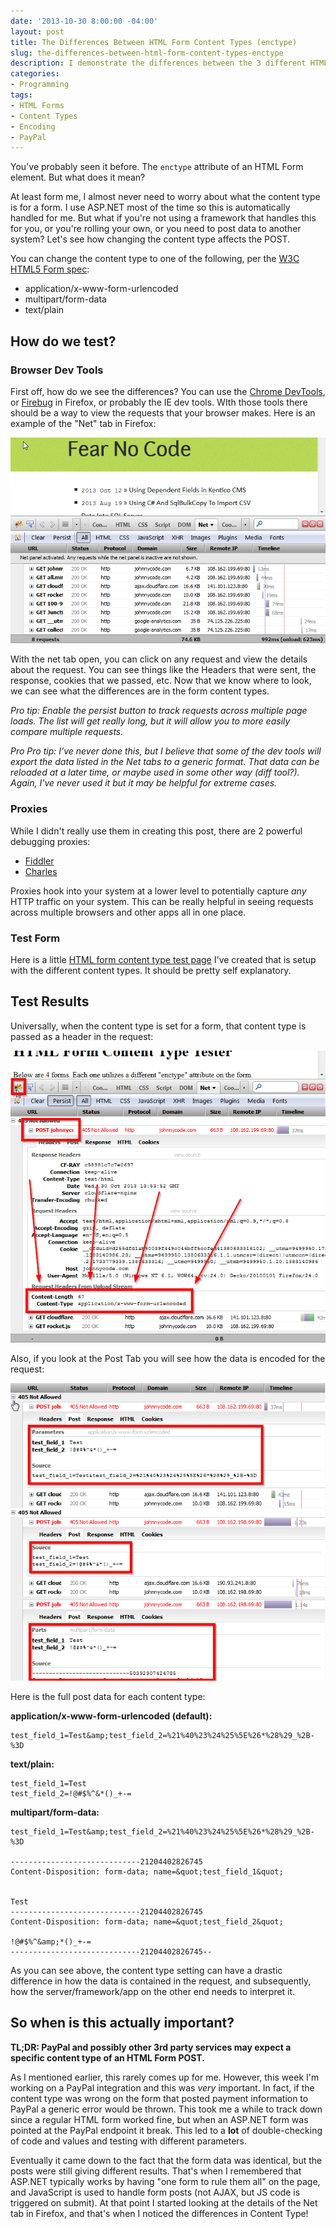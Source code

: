 ```yaml
---
date: '2013-10-30 8:00:00 -04:00'
layout: post
title: The Differences Between HTML Form Content Types (enctype)
slug: the-differences-between-html-form-content-types-enctype
description: I demonstrate the differences between the 3 different HTML Form Content Types and explain how it may affect you.
categories:
- Programming
tags:
- HTML Forms
- Content Types
- Encoding
- PayPal
---
```


You've probably seen it before.  The `enctype` attribute of an HTML Form element.  But what does it mean?

At least form me, I almost never need to worry about what the content type is for a form.  I use ASP.NET most of the time so this is automatically handled for me.  But what if you're not using a framework that handles this for you, or you're rolling your own, or you need to post data to another system?  Let's see how changing the content type affects the POST.

You can change the content type to one of the following, per the [W3C HTML5 Form spec](http://www.w3.org/TR/html5/forms.html#attr-fs-enctype "Forms in HTML5 Documents"):

- application/x-www-form-urlencoded  
- multipart/form-data
- text/plain  

## How do we test?

### Browser Dev Tools

First off, how do we see the differences?  You can use the [Chrome DevTools](https://developers.google.com/chrome-developer-tools/ "Chrome DevTools"), or [Firebug](https://getfirebug.com/ "Firebug. Web Development Evolved.") in Firefox, or probably the IE dev tools.  WIth those tools there should be a way to view the requests that your browser makes.  Here is an example of the "Net" tab in Firefox:

![A screenshot of the Firebug Net Tab.](/assets/posts/2013-10-30-form-content-type-differences-enctype/firebug-net-tab.png)

With the net tab open, you can click on any request and view the details about the request.  You can see things like the Headers that were sent, the response, cookies that we passed, etc.  Now that we know where to look, we can see what the differences are in the form content types.

*Pro tip: Enable the persist button to track requests across multiple page loads.  The list will get really long, but it will allow you to more easily compare multiple requests.*

*Pro Pro tip: I've never done this, but I believe that some of the dev tools will export the data listed in the Net tabs to a generic format.  That data can be reloaded at a later time, or maybe used in some other way (diff tool?).  Again, I've never used it but it may be helpful for extreme cases.*

### Proxies

While I didn't really use them in creating this post, there are 2 powerful debugging proxies: 

- [Fiddler](http://fiddler2.com/ "The free web debugging proxy for any browser, system or platform")
- [Charles](http://www.charlesproxy.com/ "Charles is an HTTP proxy / HTTP monitor / Reverse Proxy that enables a developer to view all of the HTTP and SSL / HTTPS traffic between their machine and the Internet.")

Proxies hook into your system at a lower level to potentially capture *any* HTTP traffic on your system.  This can be really helpful in seeing requests across multiple browsers and other apps all in one place.

### Test Form

Here is a little [HTML form content type test page](/assets/posts/2013-10-30-form-content-type-differences-enctype/form-content-type-tester.html "HTML Form Content Type Tester (enctype)") I've created that is setup with the different content types.  It should be pretty self explanatory.

## Test Results

Universally, when the content type is set for a form, that content type is passed as a header in the request:

![A request's details showing the content type](/assets/posts/2013-10-30-form-content-type-differences-enctype/firebug-request-details-content-type.png)

Also, if you look at the Post Tab you will see how the data is encoded for the request:

![A request's details showing the post data](/assets/posts/2013-10-30-form-content-type-differences-enctype/firebug-net-tab-post-data.png)

Here is the full post data for each content type: 

**application/x-www-form-urlencoded (default):**

	test_field_1=Test&amp;test_field_2=%21%40%23%24%25%5E%26*%28%29_%2B-%3D

**text/plain:**

	test_field_1=Test
	test_field_2=!@#$%^&*()_+-=

**multipart/form-data:**

	test_field_1=Test&amp;test_field_2=%21%40%23%24%25%5E%26*%28%29_%2B-%3D

	-----------------------------21204402826745
	Content-Disposition: form-data; name=&quot;test_field_1&quot;
	
	
	Test
	-----------------------------21204402826745
	Content-Disposition: form-data; name=&quot;test_field_2&quot;
	
	!@#$%^&amp;*()_+-=
	-----------------------------21204402826745--

As you can see above, the content type setting can have a drastic difference in how the data is contained in the request, and subsequently, how the server/framework/app on the other end needs to interpret it.

## So when is this actually important?

**TL;DR: PayPal and possibly other 3rd party services may expect a specific content type of an HTML Form POST.**

As I mentioned earlier, this rarely comes up for me.  However, this week I'm working on a PayPal integration and this was *very* important.  In fact, if the content type was wrong on the form that posted payment information to PayPal a generic error would be thrown.  This took me a while to track down since a regular HTML form worked fine, but when an ASP.NET form was pointed at the PayPal endpoint it break.  This led to a **lot** of double-checking of code and values and testing with different parameters.

Eventually it came down to the fact that the form data was identical, but the posts were still giving different results.  That's when I remembered that ASP.NET typically works by having "one form to rule them all" on the page, and JavaScript is used to handle form posts (not AJAX, but JS code is triggered on submit).  At that point I started looking at the details of the Net tab in Firefox, and that's when I noticed the differences in Content Type!

